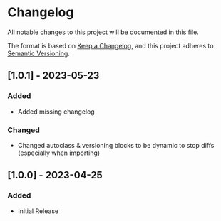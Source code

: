 # Changelog
All notable changes to this project will be documented in this file.

The format is based on [Keep a Changelog](https://keepachangelog.com/en/1.0.0/),
and this project adheres to [Semantic Versioning](https://semver.org/spec/v2.0.0.html).

## [1.0.1] - 2023-05-23
### Added
- Added missing changelog

### Changed
- Changed autoclass & versioning blocks to be dynamic to stop diffs (especially when importing)

## [1.0.0] - 2023-04-25
### Added
- Initial Release
